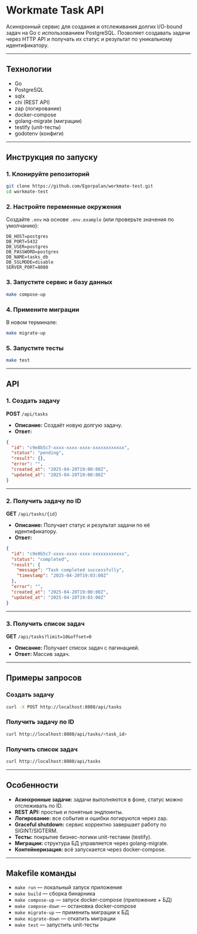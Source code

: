 # Workmate Task API

Асинхронный сервис для создания и отслеживания долгих I/O-bound задач на Go с использованием PostgreSQL.
Позволяет создавать задачи через HTTP API и получать их статус и результат по уникальному идентификатору.

---

## Технологии

- Go
- PostgreSQL
- sqlx
- chi (REST API)
- zap (логирование)
- docker-compose
- golang-migrate (миграции)
- testify (unit-тесты)
- godotenv (конфиги)

---

## Инструкция по запуску

### 1. Клонируйте репозиторий

```bash
git clone https://github.com/Egorpalan/workmate-test.git
cd workmate-test
```


### 2. Настройте переменные окружения

Создайте `.env` на основе `.env.example` (или проверьте значения по умолчанию):

```env
DB_HOST=postgres
DB_PORT=5432
DB_USER=postgres
DB_PASSWORD=postgres
DB_NAME=tasks_db
DB_SSLMODE=disable
SERVER_PORT=8080
```


### 3. Запустите сервис и базу данных

```bash
make compose-up
```


### 4. Примените миграции

В новом терминале:

```bash
make migrate-up
```


### 5. Запустите тесты

```bash
make test
```

---

## API

### 1. Создать задачу

**POST** `/api/tasks`

- **Описание:** Создаёт новую долгую задачу.
- **Ответ:**

```json
{
  "id": "c9e8b5c7-xxxx-xxxx-xxxx-xxxxxxxxxxxx",
  "status": "pending",
  "result": {},
  "error": "",
  "created_at": "2025-04-20T19:00:00Z",
  "updated_at": "2025-04-20T19:00:00Z"
}
```

---

### 2. Получить задачу по ID

**GET** `/api/tasks/{id}`

- **Описание:** Получает статус и результат задачи по её идентификатору.
- **Ответ:**

```json
{
  "id": "c9e8b5c7-xxxx-xxxx-xxxx-xxxxxxxxxxxx",
  "status": "completed",
  "result": {
    "message": "Task completed successfully",
    "timestamp": "2025-04-20T19:03:00Z"
  },
  "error": "",
  "created_at": "2025-04-20T19:00:00Z",
  "updated_at": "2025-04-20T19:03:00Z"
}
```

---

### 3. Получить список задач

**GET** `/api/tasks?limit=10&offset=0`

- **Описание:** Получает список задач с пагинацией.
- **Ответ:** Массив задач.

---

## Примеры запросов

### Создать задачу

```bash
curl -X POST http://localhost:8080/api/tasks
```


### Получить задачу по ID

```bash
curl http://localhost:8080/api/tasks/<task_id>
```


### Получить список задач

```bash
curl http://localhost:8080/api/tasks
```

---

## Особенности

- **Асинхронные задачи:** задачи выполняются в фоне, статус можно отслеживать по ID.
- **REST API:** простые и понятные эндпоинты.
- **Логирование:** все события и ошибки логируются через zap.
- **Graceful shutdown:** сервис корректно завершает работу по SIGINT/SIGTERM.
- **Тесты:** покрытие бизнес-логики unit-тестами (testify).
- **Миграции:** структура БД управляется через golang-migrate.
- **Контейнеризация:** всё запускается через docker-compose.

---

## Makefile команды

- `make run` — локальный запуск приложения
- `make build` — сборка бинарника
- `make compose-up` — запуск docker-compose (приложение + БД)
- `make compose-down` — остановка docker-compose
- `make migrate-up` — применить миграции к БД
- `make migrate-down` — откатить миграции
- `make test` — запустить unit-тесты



